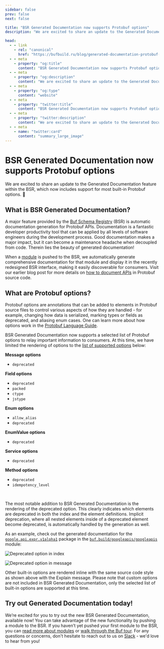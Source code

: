 ```yaml
---
sidebar: false
prev: false
next: false

title: "BSR Generated Documentation now supports Protobuf options"
description: "We are excited to share an update to the Generated Documentation feature within the BSR, which now includes support for most built-in Protobuf options. 🎉"

head:
  - - link
    - rel: "canonical"
      href: "https://bufbuild.ru/blog/generated-documentation-protobuf-options"
  - - meta
    - property: "og:title"
      content: "BSR Generated Documentation now supports Protobuf options"
  - - meta
    - property: "og:description"
      content: "We are excited to share an update to the Generated Documentation feature within the BSR, which now includes support for most built-in Protobuf options. 🎉"
  - - meta
    - property: "og:type"
      content: "website"
  - - meta
    - property: "twitter:title"
      content: "BSR Generated Documentation now supports Protobuf options"
  - - meta
    - property: "twitter:description"
      content: "We are excited to share an update to the Generated Documentation feature within the BSR, which now includes support for most built-in Protobuf options. 🎉"
  - - meta
    - name: "twitter:card"
      content: "summary_large_image"
---
```


# BSR Generated Documentation now supports Protobuf options

We are excited to share an update to the Generated Documentation feature within the BSR, which now includes support for most built-in Protobuf options. 🎉

## What is BSR Generated Documentation?

A major feature provided by the [Buf Schema Registry](/docs/bsr/index.md) (BSR) is automatic documentation generation for Protobuf APIs. Documentation is a fantastic developer productivity tool that can be applied by all levels of software engineers during the development process. Good documentation makes a major impact, but it can become a maintenance headache when decoupled from code. Therein lies the beauty of generated documentation!

When a [module](/docs/cli/modules-workspaces/index.md) is pushed to the BSR, we automatically generate comprehensive documentation for that module and display it in the recently redesigned BSR interface, making it easily discoverable for consumers. Visit our earlier blog post for more details on [how to document APIs](/blog/document-your-apis/index.md) in Protobuf source code.

## What are Protobuf options?

Protobuf options are annotations that can be added to elements in Protobuf source files to control various aspects of how they are handled - for example, changing how data is serialized, marking types or fields as deprecated, and aliasing enum cases. One can learn more about how options work in the [Protobuf Language Guide](https://developers.google.com/protocol-buffers/docs/proto3#options).

BSR Generated Documentation now supports a selected list of Protobuf options to relay important information to consumers. At this time, we have limited the rendering of options to the [list of supported options](/docs/bsr/documentation/create-docs/index.md#annotated-protobuf-options) below:

**Message options**

- `deprecated`

**Field options**

- `deprecated`
- `packed`
- `ctype`
- `jstype`

**Enum options**

- `allow_alias`
- `deprecated`

**EnumValue options**

- `deprecated`

**Service options**

- `deprecated`

**Method options**

- `deprecated`
- `idempotency_level`

‍

The most notable addition to BSR Generated Documentation is the rendering of the deprecated option. This clearly indicates which elements are deprecated in both the index and the element definitions. Implicit deprecation, where all nested elements inside of a deprecated element become deprecated, is automatically handled by the generation as well.

As an example, check out the generated documentation for the [`google.api.expr.v1alpha1`](https://buf.build/googleapis/googleapis/docs/main:google.api.expr.v1alpha1) package in the [`buf.build/googleapis/googleapis`](https://buf.build/googleapis/googleapis) module:

![Deprecated option in index](https://cdn.prod.website-files.com/6723e92f5d187330e4da8144/6747cf921bab1a092eb1d509_deprecated-option-index-LAIRH76U.png)

![Deprecated option in message](https://cdn.prod.website-files.com/6723e92f5d187330e4da8144/6747cf9200c3853cb3b971f0_deprecated-option-message-GJVGCBVF.png)

Other built-in options are rendered inline with the same source code style as shown above with the Explain message. Please note that custom options are not included in BSR Generated Documentation, only the selected list of built-in options are supported at this time.

## Try out Generated Documentation today!

We’re excited for you to try out the new BSR Generated Documentation, available now! You can take advantage of the new functionality by pushing a module to the BSR. If you haven’t yet pushed your first module to the BSR, you can [read more about modules](/docs/cli/modules-workspaces/index.md) or [walk through the Buf tour](/docs/cli/quickstart/index.md). For any questions or concerns, don't hesitate to reach out to us on [Slack](https://buf.build/b/slack) - we'd love to hear from you!

‍
